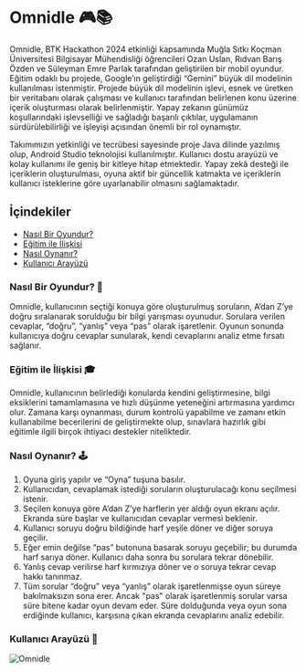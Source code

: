 # Omnidle 🎮📚

   Omnidle, BTK Hackathon 2024 etkinliği kapsamında Muğla Sıtkı Koçman Üniversitesi Bilgisayar Mühendisliği öğrencileri Ozan Uslan, Rıdvan Barış Özden ve Süleyman Emre Parlak tarafından geliştirilen bir mobil oyundur. Eğitim odaklı bu projede, Google’ın geliştirdiği “Gemini” büyük dil modelinin kullanılması istenmiştir. Projede büyük dil modelinin işlevi, esnek ve üretken bir veritabanı olarak çalışması ve kullanıcı tarafından belirlenen konu üzerine içerik oluşturması olarak belirlenmiştir. Yapay zekanın günümüz koşullarındaki işlevselliği ve sağladığı başarılı çıktılar, uygulamanın sürdürülebilirliği ve işleyişi açısından önemli bir rol oynamıştır.  

   Takımımızın yetkinliği ve tecrübesi sayesinde proje Java dilinde yazılmış olup, Android Studio teknolojisi kullanılmıştır. Kullanıcı dostu arayüzü ve kolay kullanımı ile geniş bir kitleye hitap etmektedir. Yapay zekâ desteği ile içeriklerin oluşturulması, oyuna aktif bir güncellik katmakta ve içeriklerin kullanıcı isteklerine göre uyarlanabilir olmasını sağlamaktadır.

## İçindekiler

- [Nasıl Bir Oyundur?](#nasıl-bir-oyundur-)
- [Eğitim ile İlişkisi](#eğitim-ile-i̇lişkisi-)
- [Nasıl Oynanır?](#nasıl-oynanır-%EF%B8%8F)
- [Kullanıcı Arayüzü](#kullanıcı-arayüzü-)


### Nasıl Bir Oyundur? 🎲  

   Omnidle, kullanıcının seçtiği konuya göre oluşturulmuş soruların, A’dan Z’ye doğru sıralanarak sorulduğu bir bilgi yarışması oyunudur. Sorulara verilen cevaplar, “doğru”, “yanlış” veya “pas” olarak işaretlenir. Oyunun sonunda kullanıcıya doğru cevaplar sunularak, kendi cevaplarını analiz etme fırsatı sağlanır.

### Eğitim ile İlişkisi 🎓 

   Omnidle, kullanıcının belirlediği konularda kendini geliştirmesine, bilgi eksiklerini tamamlamasına ve hızlı düşünme yeteneğini artırmasına yardımcı olur. Zamana karşı oynanması, durum kontrolü yapabilme ve zamanı etkin kullanabilme becerilerini de geliştirmekte olup, sınavlara hazırlık gibi eğitimle ilgili birçok ihtiyacı destekler niteliktedir.

### Nasıl Oynanır? 🕹️  

   1) Oyuna giriş yapılır ve “Oyna” tuşuna basılır.  
   2) Kullanıcıdan, cevaplamak istediği soruların oluşturulacağı konu seçilmesi istenir.  
   3) Seçilen konuya göre A’dan Z’ye harflerin yer aldığı oyun ekranı açılır. Ekranda süre başlar ve kullanıcıdan cevaplar vermesi beklenir.  
   4) Kullanıcı soruyu doğru bildiğinde harf yeşile döner ve diğer soruya geçilir.  
   5) Eğer emin değilse “pas” butonuna basarak soruyu geçebilir; bu durumda harf sarıya döner. Kullanıcı daha sonra bu sorulara tekrar dönebilir.  
   6) Yanlış cevap verilirse harf kırmızıya döner ve o soruya tekrar cevap hakkı tanınmaz.  
   7) Tüm sorular “doğru” veya “yanlış” olarak işaretlenmişse oyun süreye bakılmaksızın sona erer. Ancak "pas" olarak işaretlenmiş sorular varsa süre bitene kadar oyun devam eder. Süre dolduğunda veya oyun sona      
   erdiğinde kullanıcı, karşısına çıkan ekranda cevaplarını analiz edebilir.

### Kullanıcı Arayüzü 👤
![Omnidle](https://github.com/user-attachments/assets/07a3fe58-a7cc-40c7-a37d-cc3bf037e892)  

